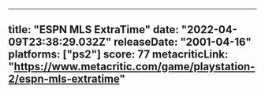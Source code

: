 
---
title: "ESPN MLS ExtraTime"
date: "2022-04-09T23:38:29.032Z"
releaseDate: "2001-04-16"
platforms: ["ps2"]
score: 77
metacriticLink: "https://www.metacritic.com/game/playstation-2/espn-mls-extratime"
---
